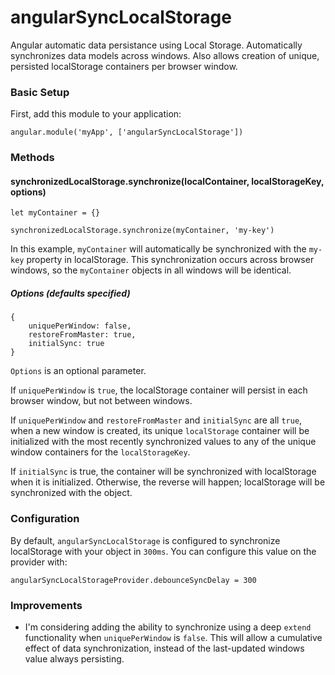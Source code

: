 # angularSyncLocalStorage

Angular automatic data persistance using Local Storage. Automatically synchronizes data models across windows. Also allows creation of unique, persisted localStorage containers per browser window.

### Basic Setup

First, add this module to your application:

	angular.module('myApp', ['angularSyncLocalStorage'])

### Methods

#### synchronizedLocalStorage.synchronize(localContainer, localStorageKey, options)

	let myContainer = {}

	synchronizedLocalStorage.synchronize(myContainer, 'my-key')

In this example, `myContainer` will automatically be synchronized with the `my-key` property in localStorage. This synchronization occurs across browser windows, so the `myContainer` objects in all windows will be identical.


##### Options (defaults specified)

	{
		uniquePerWindow: false,
		restoreFromMaster: true,
		initialSync: true
	}

`Options` is an optional parameter.

If `uniquePerWindow` is `true`, the localStorage container will persist in each browser window, but not between windows.


If `uniquePerWindow` and `restoreFromMaster` and `initialSync` are all `true`, when a new window is created, its unique `localStorage` container will be initialized with the most recently synchronized values to any of the unique window containers for the `localStorageKey`.

If `initialSync` is true, the container will be synchronized with localStorage when it is initialized. Otherwise, the reverse will happen; localStorage will be synchronized with the object.

### Configuration

By default, `angularSyncLocalStorage` is configured to synchronize localStorage with your object in `300ms`. You can configure this value on the provider with:

	angularSyncLocalStorageProvider.debounceSyncDelay = 300

### Improvements

- I'm considering adding the ability to synchronize using a deep `extend` functionality when `uniquePerWindow` is `false`. This will allow a cumulative effect of data synchronization, instead of the last-updated windows value always persisting.